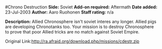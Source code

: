 #Chrono Destruction
**Side:** Soviet
**Add-on required:** Aftermath
**Date added:** 23-Jul-2003
**Author:** Aaro Ruohonen
**Staff rating:** n/a

**Description:** Allied Chronosphere isn&apos;t soviet interes any longer. Allied pigs are developing Chronotanks too. Your mission is to destroy Chronosphere to prove that poor Allied tricks are no match against Soviet Empire.

Original Link:http://ra.afraid.org/download.php/missions/cdestr.zip
